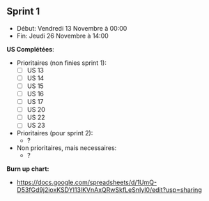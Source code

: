 ## Sprint 1

- Début: Vendredi 13 Novembre à 00:00
- Fin: Jeudi 26 Novembre à 14:00

**US Complétées**:

- Prioritaires (non finies sprint 1):
  - [ ] US 13
  - [ ] US 14
  - [ ] US 15
  - [ ] US 16
  - [ ] US 17
  - [ ] US 20
  - [ ] US 22
  - [ ] US 23
- Prioritaires (pour sprint 2):
  - ?
- Non prioritaires, mais necessaires:
  - ?

**Burn up chart:**

- https://docs.google.com/spreadsheets/d/1UmQ-D53fGd9j2ioxKSDYI13lKVnAxQRwSkfLeSnIyl0/edit?usp=sharing
